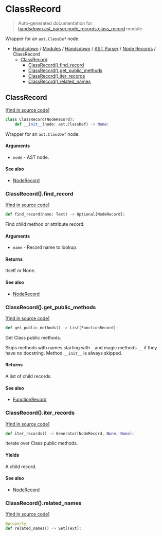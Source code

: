 # ClassRecord

> Auto-generated documentation for [handsdown.ast_parser.node_records.class_record](https://github.com/vemel/handsdown/blob/master/handsdown/ast_parser/node_records/class_record.py) module.

Wrapper for an `ast.ClassDef` node.

- [Handsdown](../../../README.md#-handsdown---python-documentation-generator) / [Modules](../../../MODULES.md#modules) / [Handsdown](../../index.md#handsdown) / [AST Parser](../index.md#ast-parser) / [Node Records](index.md#node-records) / ClassRecord
    - [ClassRecord](#classrecord)
        - [ClassRecord().find_record](#classrecordfind_record)
        - [ClassRecord().get_public_methods](#classrecordget_public_methods)
        - [ClassRecord().iter_records](#classrecorditer_records)
        - [ClassRecord().related_names](#classrecordrelated_names)

## ClassRecord

[[find in source code]](https://github.com/vemel/handsdown/blob/master/handsdown/ast_parser/node_records/class_record.py#L19)

```python
class ClassRecord(NodeRecord):
    def __init__(node: ast.ClassDef) -> None:
```

Wrapper for an `ast.ClassDef` node.

#### Arguments

- `node` - AST node.

#### See also

- [NodeRecord](node_record.md#noderecord)

### ClassRecord().find_record

[[find in source code]](https://github.com/vemel/handsdown/blob/master/handsdown/ast_parser/node_records/class_record.py#L39)

```python
def find_record(name: Text) -> Optional[NodeRecord]:
```

Find child method or attribute record.

#### Arguments

- `name` - Record name to lookup.

#### Returns

Itself or None.

#### See also

- [NodeRecord](node_record.md#noderecord)

### ClassRecord().get_public_methods

[[find in source code]](https://github.com/vemel/handsdown/blob/master/handsdown/ast_parser/node_records/class_record.py#L92)

```python
def get_public_methods() -> List[FunctionRecord]:
```

Get Class public methods.

Skips methods with names starting with `_` and magic methods  `__` if
they have no docstring. Method `__init__` is always skipped.

#### Returns

A list of child records.

#### See also

- [FunctionRecord](function_record.md#functionrecord)

### ClassRecord().iter_records

[[find in source code]](https://github.com/vemel/handsdown/blob/master/handsdown/ast_parser/node_records/class_record.py#L78)

```python
def iter_records() -> Generator[NodeRecord, None, None]:
```

Iterate over Class public methods.

#### Yields

A child record.

#### See also

- [NodeRecord](node_record.md#noderecord)

### ClassRecord().related_names

[[find in source code]](https://github.com/vemel/handsdown/blob/master/handsdown/ast_parser/node_records/class_record.py#L63)

```python
@property
def related_names() -> Set[Text]:
```
